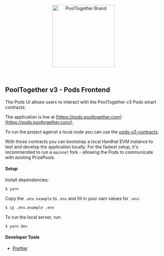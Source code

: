 <p align="center">
  <a href="https://github.com/pooltogether/pooltogether--brand-assets">
    <img src="https://github.com/pooltogether/pooltogether--brand-assets/blob/977e03604c49c63314450b5d432fe57d34747c66/logo/pooltogether-logo--purple-gradient.png?raw=true" alt="PoolTogether Brand" style="max-width:100%;" width="200">
  </a>
</p>

<br />

## PoolTogether v3 - Pods Frontend

The Pods UI allows users to interact with the PoolTogether v3 Pods smart contracts.

The application is live at [https://pods.pooltogether.com](https://pods.pooltogether.com/).

To run the project against a local node you can use the [pods-v3-contracts](https://github.com/pooltogether/pods-v3-contracts3).

With those contracts you can bootstrap a local Hardhat EVM instance to test and develop the application locally. For the fastest setup, it's recommended to run a `mainnet` fork - allowing the Pods to communicate with existing PrizePools.

#### Setup

Install dependencies:

```bash
$ yarn
```

Copy the `.env.example` to `.env` and fill in your own values for `.env`:

```bash
$ cp .env.example .env
```

To run the local server, run:

```
$ yarn dev
```

#### Developer Tools

- [Prettier](https://marketplace.visualstudio.com/items?itemName=esbenp.prettier-vscode)
